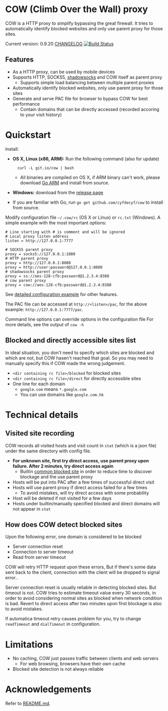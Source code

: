 # COW (Climb Over the Wall) proxy

COW is a HTTP proxy to simplify bypassing the great firewall. It tries to automatically identify blocked websites and only use parent proxy for those sites.

Current version: 0.9.20 [CHANGELOG](CHANGELOG)
[![Build Status](https://travis-ci.org/cyfdecyf/cow.png?branch=master)](https://travis-ci.org/cyfdecyf/cow)

## Features

- As a HTTP proxy, can be used by mobile devices
- Supports HTTP, SOCKS5, [shadowsocks](https://github.com/clowwindy/shadowsocks/wiki/Shadowsocks-%E4%BD%BF%E7%94%A8%E8%AF%B4%E6%98%8E) and COW itself as parent proxy
  - Supports simple load balancing between multiple parent proxies
- Automatically identify blocked websites, only use parent proxy for those sites
- Generate and serve PAC file for browser to bypass COW for best performance
  - Contain domains that can be directly accessed (recorded accoring to your visit history)

# Quickstart

Install:

- **OS X, Linux (x86, ARM):** Run the following command (also for update)

        curl -L git.io/cow | bash

  - All binaries are compiled on OS X, if ARM binary can't work, please download [Go ARM](https://storage.googleapis.com/golang/go1.6.2.linux-amd64.tar.gz) and install from source.
- **Windows:** download from the [release page](https://github.com/cyfdecyf/cow/releases)
- If you are familiar with Go, run `go get github.com/cyfdecyf/cow` to install from source.

Modify configuration file `~/.cow/rc` (OS X or Linux) or `rc.txt` (Windows). A simple example with the most important options:

    # Line starting with # is comment and will be ignored
    # Local proxy listen address
    listen = http://127.0.0.1:7777

    # SOCKS5 parent proxy
    proxy = socks5://127.0.0.1:1080
    # HTTP parent proxy
    proxy = http://127.0.0.1:8080
    proxy = http://user:password@127.0.0.1:8080
    # shadowsocks parent proxy
    proxy = ss://aes-128-cfb:password@1.2.3.4:8388
    # cow parent proxy
    proxy = cow://aes-128-cfb:password@1.2.3.4:8388

See [detailed configuration example](doc/sample-config/rc-en) for other features.

The PAC file can be accessed at `http://<listen>/pac`, for the above example: `http://127.0.0.1:7777/pac`.

Command line options can override options in the configuration file For more details, see the output of `cow -h`

## Blocked and directly accessible sites list

In ideal situation, you don't need to specify which sites are blocked and which are not, but COW hasen't reached that goal. So you may need to manually specify this if COW made the wrong judgement.

- `<dir containing rc file>/blocked` for blocked sites
- `<dir containing rc file>/direct` for directly accessible sites
- One line for each domain
  - `google.com` means `*.google.com`
  - You can use domains like `google.com.hk`

# Technical details

## Visited site recording

COW records all visited hosts and visit count in `stat` (which is a json file) under the same directory with config file.

- **For unknown site, first try direct access, use parent proxy upon failure. After 2 minutes, try direct access again**
  - Builtin [common blocked site](site_blocked.go) in order to reduce time to discover blockage and the use parent proxy
- Hosts will be put into PAC after a few times of successful direct visit
- Hosts will use parent proxy if direct access failed for a few times
  - To avoid mistakes, will try direct access with some probability
- Host will be deleted if not visited for a few days
- Hosts under builtin/manually specified blocked and direct domains will not appear in `stat`

## How does COW detect blocked sites

Upon the following error, one domain is considered to be blocked

  - Server connection reset
  - Connection to server timeout
  - Read from server timeout

COW will retry HTTP request upon these errors, But if there's some data sent back to the client, connection with the client will be dropped to signal error..

Server connection reset is usually reliable in detecting blocked sites. But timeout is not. COW tries to estimate timeout value every 30 seconds, in order to avoid considering normal sites as blocked when network condition is bad. Revert to direct access after two minutes upon first blockage is also to avoid mistakes.

If automatica timeout retry causes problem for you, try to change `readTimeout` and `dialTimeout` in configuration.

# Limitations

- No caching, COW just passes traffic between clients and web servers
  - For web browsing, browsers have their own cache
- Blocked site detection is not always reliable

# Acknowledgements

Refer to [README.md](README.md).
